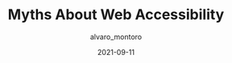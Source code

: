 ---
author: alvaro_montoro
date: 2021-09-11
permalink: false
tags:
  - accessibility
target_url: https://alvaromontoro.com/blog/67989/myths-about-web-accessibility
title: Myths About Web Accessibility
---